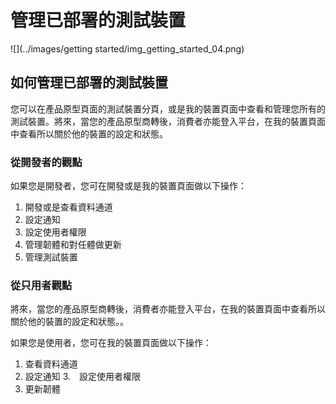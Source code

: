 # 管理已部署的測試裝置

![](../images/getting started/img_getting_started_04.png)

## 如何管理已部署的測試裝置

您可以在產品原型頁面的測試裝置分頁，或是我的裝置頁面中查看和管理您所有的測試裝置。將來，當您的產品原型商轉後，消費者亦能登入平台，在我的裝置頁面中查看所以關於他的裝置的設定和狀態。

### 從開發者的觀點

如果您是開發者，您可在開發或是我的裝置頁面做以下操作：

1.	開發或是查看資料通道
2.	設定通知
3.	設定使用者權限
4.	管理韌體和對任體做更新
5.	管理測試裝置


### 從只用者觀點

將來，當您的產品原型商轉後，消費者亦能登入平台，在我的裝置頁面中查看所以關於他的裝置的設定和狀態。。

如果您是使用者，您可在我的裝置頁面做以下操作：

1.	查看資料通道
2.	設定通知
3.　設定使用者權限
4.	更新韌體
